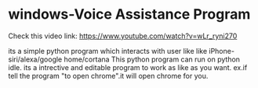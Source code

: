 windows-Voice Assistance Program
================================

Check this video link:
https://www.youtube.com/watch?v=wLr_ryni270

its a simple python program which interacts with user like like iPhone-siri/alexa/google home/cortana
This python program can run on python idle. its a intrective and editable program to work as like as you want.
ex.if tell the program "to open chrome".it will open chrome for you.
